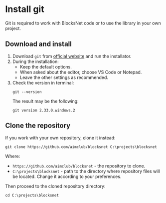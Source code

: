 # Install git

Git is required to work with BlocksNet code or to use the library in your own project.

## Download and install

1. Download `git` from [official website](https://git-scm.com/downloads/win) and run the installator.
2. During the installation:
   - Keep the default options.
   - When asked about the editor, choose VS Code or Notepad.
   - Leave the other settings as recommended.
3. Check the version in terminal:
   ```
   git --version
   ```
   The result may be the following:
   ```
   git version 2.33.0.windows.2
   ```

## Clone the repository

If you work with your own repository, clone it instead:

```
git clone https://github.com/aimclub/blocksnet C:\projects\blocksnet
```

Where:

- `https://github.com/aimclub/blocksnet` - the repository to clone.
- `C:\projects\blocksnet` - path to the directory where repository files will be located. Change it according to your preferences.

Then proceed to the cloned repository directory:

```
cd C:\projects\blocksnet
```
